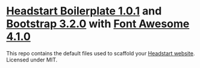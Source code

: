 # [Headstart Boilerplate 1.0.1](http://headstart.flovan.me) and [Bootstrap 3.2.0](http://getbootstrap.com) with [Font Awesome 4.1.0](http://fortawesome.github.io/Font-Awesome)

This repo contains the default files used to scaffold your [Headstart website](http://headstart.flovan.me).
Licensed under MIT.
